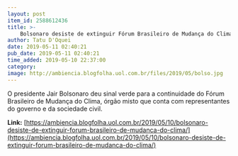 ```yaml
---
layout: post
item_id: 2588612436
title: >-
    Bolsonaro desiste de extinguir Fórum Brasileiro de Mudança do Clima
author: Tatu D'Oquei
date: 2019-05-11 02:40:21
pub_date: 2019-05-11 02:40:21
time_added: 2019-05-10 22:37:00
category: 
image: http://ambiencia.blogfolha.uol.com.br/files/2019/05/bolso.jpg
---
```


O presidente Jair Bolsonaro deu sinal verde para a continuidade do Fórum Brasileiro de Mudança do Clima, órgão misto que conta com representantes do governo e da sociedade civil.

**Link:** [https://ambiencia.blogfolha.uol.com.br/2019/05/10/bolsonaro-desiste-de-extinguir-forum-brasileiro-de-mudanca-do-clima/](https://ambiencia.blogfolha.uol.com.br/2019/05/10/bolsonaro-desiste-de-extinguir-forum-brasileiro-de-mudanca-do-clima/)

